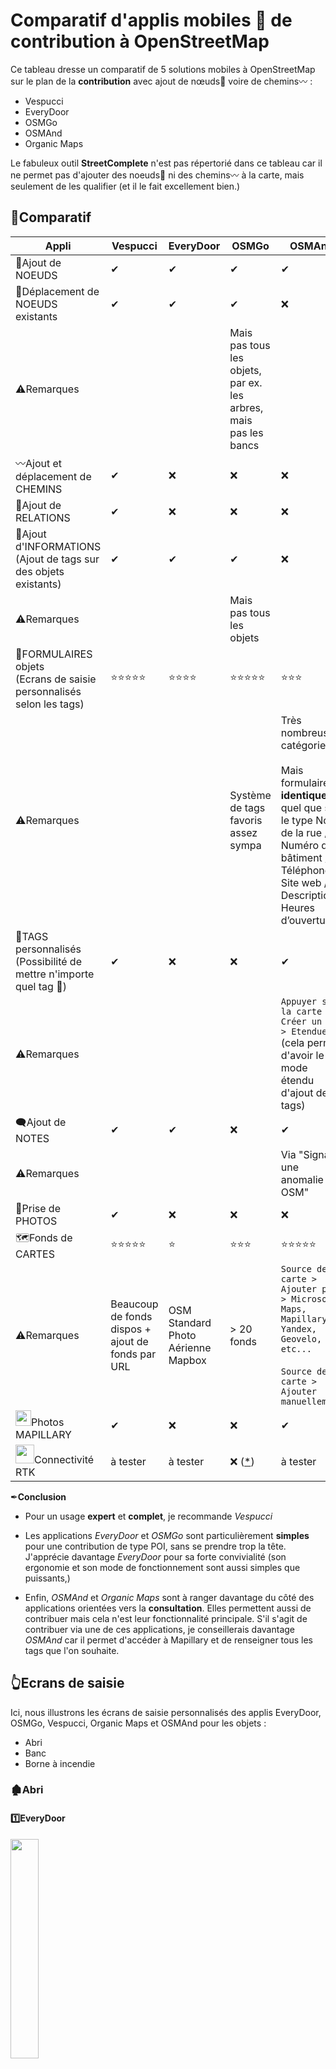 # Comparatif d'applis mobiles 📱 de contribution à OpenStreetMap

Ce tableau dresse un comparatif de 5 solutions mobiles à OpenStreetMap sur le plan de la **contribution** avec ajout de nœuds📌 voire de chemins〰 :

- Vespucci
- EveryDoor
- OSMGo
- OSMAnd
- Organic Maps

Le fabuleux outil **StreetComplete** n'est pas répertorié dans ce tableau car il ne permet pas d'ajouter des noeuds📌 ni des chemins〰 à la carte, mais seulement de les qualifier (et il le fait excellement bien.)

## 🍱Comparatif

| **Appli**                                                    | Vespucci                                          | EveryDoor                               | OSMGo                                                        | OSMAnd                                                       | **Organic** Maps                                             |
| ------------------------------------------------------------ | ------------------------------------------------- | --------------------------------------- | ------------------------------------------------------------ | ------------------------------------------------------------ | ------------------------------------------------------------ |
| 📌Ajout de NOEUDS                                             | ✔                                                 | ✔                                       | ✔                                                            | ✔                                                            | ✔                                                            |
| 📌Déplacement de NOEUDS existants                             | ✔                                                 | ✔                                       | ✔                                                            | ❌                                                            | ❌                                                            |
| ⚠Remarques                                                   |                                                   |                                         | Mais pas tous les objets, par ex. les arbres, mais pas les bancs |                                                              |                                                              |
| 〰Ajout et déplacement de CHEMINS                            | ✔                                                 | ❌                                       | ❌                                                            | ❌                                                            | ❌                                                            |
| 🧩Ajout de RELATIONS                                          | ✔                                                 | ❌                                       | ❌                                                            | ❌                                                            | ❌                                                            |
| 📜Ajout d'INFORMATIONS <br />(Ajout de tags sur des objets existants) | ✔                                                 | ✔                                       | ✔                                                            | ❌                                                            | ❌                                                            |
| ⚠Remarques                                                   |                                                   |                                         | Mais pas tous les objets                                     |                                                              |                                                              |
| 📜FORMULAIRES objets <br />(Ecrans de saisie personnalisés selon les tags) | ⭐⭐⭐⭐⭐                                             | ⭐⭐⭐⭐                                    | ⭐⭐⭐⭐⭐                                                        | ⭐⭐⭐                                                          | ⭐⭐⭐                                                          |
| ⚠Remarques                                                   |                                                   |                                         | Système de tags favoris assez sympa                          | Très nombreuses catégories<br/><br/>Mais formulaires **identiques** quel que soit le type Nom de la rue / Numéro de bâtiment / Téléphone / Site web / Description / Heures d’ouverture | Très nombreuses catégories<br/><br/>Mais formulaires **orientés Établissements Recevant du Public** quels que soient les objets (adresse, ouverture, ...) |
| 📜TAGS personnalisés<br />(Possibilité de mettre n'importe quel tag 💪) | ✔                                                 | ❌                                       | ❌                                                            | ✔                                                            | ❌                                                            |
| ⚠Remarques                                                   |                                                   |                                         |                                                              | `Appuyer sur la carte > Créer un POI > Etendue` (cela permet d'avoir le mode étendu d'ajout de tags) |                                                              |
| 🗨Ajout de NOTES                                              | ✔                                                 | ✔                                       | ❌                                                            | ✔                                                            | ❌                                                            |
| ⚠Remarques                                                   |                                                   |                                         |                                                              | Via "Signaler une anomalie OSM"                              |                                                              |
| 📸Prise de PHOTOS                                             | ✔                                                 | ❌                                       | ❌                                                            | ❌                                                            | ❌                                                            |
| 🗺Fonds de CARTES                                             | ⭐⭐⭐⭐⭐                                             | ⭐                                       | ⭐⭐⭐                                                          | ⭐⭐⭐⭐⭐                                                        | ⭐                                                            |
| ⚠Remarques                                                   | Beaucoup de fonds dispos + ajout de fonds par URL | OSM Standard<br />Photo Aérienne Mapbox | > 20 fonds                                                   | `Source de la carte > Ajouter plus > Microsoft Maps, Mapillary, Yandex, Geovelo, etc...`  <br /><br />`Source de la carte > Ajouter manuellement` | OSM (Randonnée / Terrain / Métro)                            |
| <img src=https://upload.wikimedia.org/wikipedia/commons/thumb/a/a3/Mapillary_logo.svg/240px-Mapillary_logo.svg.png width=25px>Photos MAPILLARY | ✔                                                 | ❌                                       | ❌                                                            | ✔                                                            | ❌                                                            |
| <img src=https://raw.githubusercontent.com/jancelin/docs-centipedeRTK/master/assets/images/index/centipede_petit.png width=30px>Connectivité RTK | à tester                                          | à tester                                | ❌ ([*](https://forum.openstreetmap.fr/t/rtk-et-application-mobile-osm-go/26011/7?u=datagistips)) | à tester                                                     | à tester                                                     |

✒**Conclusion**

- Pour un usage **expert** et **complet**, je recommande *Vespucci*

- Les applications *EveryDoor* et *OSMGo* sont particulièrement **simples** pour une contribution de type POI, sans se prendre trop la tête. J'apprécie davantage *EveryDoor* pour sa forte convivialité (son ergonomie et son mode de fonctionnement sont aussi simples que puissants,)

- Enfin, *OSMAnd* et *Organic Maps* sont à ranger davantage du côté des applications orientées vers la **consultation**. Elles permettent aussi de contribuer mais cela n'est leur fonctionnalité principale. S'il s'agit de contribuer via une de ces applications, je conseillerais davantage *OSMAnd* car il permet d'accéder à Mapillary et de renseigner tous les tags que l'on souhaite.

## 👆Ecrans de saisie

Ici, nous illustrons les écrans de saisie personnalisés des applis EveryDoor, OSMGo, Vespucci, Organic Maps et OSMAnd pour les objets :

- Abri
- Banc
- Borne à incendie

### 🏚Abri

#### 1️⃣EveryDoor

<img src=images/everydoor-abri.png width=30% align=center>

L'ergonomie est particulièrement conviviale avec les boutons radio qu'il suffit d'appuyer pour renseigner les valeurs.

#### 2️⃣OSMGo

<img src=images/osmgo-abri.png width=30% align=center>

#### 3️⃣Vespucci

<img src=images/vespucci-abri.png width=30% align=center>

Il y a peu d'éléments dans le formulaire comparé aux autres applis, mais heureusement, un mode avancé permet de renseigner les tags que l'on veut.

#### 4️⃣Organic Maps

<img src=images/organic-abri.png width=30% align=center>

#### 5️⃣OSMAnd

<img src=images/osmand-abri.png width=30% align=center>
Le même formulaire est présenté quels que soient les objjets


### 🪑Banc

#### 1️⃣EveryDoor

<img src=images/everydoor-banc.png width=30% align=center>

Là encore, le formulaire est plutôt bien réalisé ! 😊

#### 2️⃣OSMGo

<img src=images/osmgo-banc.png width=30% align=center>

Le formulaire est assez complet, mais je le trouve moins sympa qu'EveryDoor.

#### 3️⃣Vespucci

<img src=images/vespucci-banc.png width=30% align=center>

Pas mal !

#### 4️⃣Organic Maps

<img src=images/organic-banc.png width=30% align=center>

Il y a peu d'informations.

#### 5️⃣OSMAnd

Voir le formulaire "Abri" car le même formulaire est présenté quels que soient les objets



### 🧯Borne à incendie

#### 1️⃣EveryDoor
<img src=images/everydoor-incendie.png width=30% align=center>

EveryDoor s'avère là encore très complet.

#### 2️⃣OSMGo

<img src=images/osmgo-incendie.png width=30% align=center>

OSMGo est dans la course également 🏎

#### 3️⃣Vespucci

<img src=images/vespucci-incendie.png width=30% align=center>

Gros effort de Vespucci sur cet objet ! 🏆

#### 4️⃣Organic Maps

<img src=images/organic-incendie.png width=30% align=center>

Organic Maps est encore là assez léger, mais c'est une appli ouverte, libre, qui concentre l'essentiel, très fonctionnelle pour la consultation d'informations 😉

#### 5️⃣OSMAnd

Voir le formulaire "Abri" car le même formulaire est présenté quels que soient les objets
